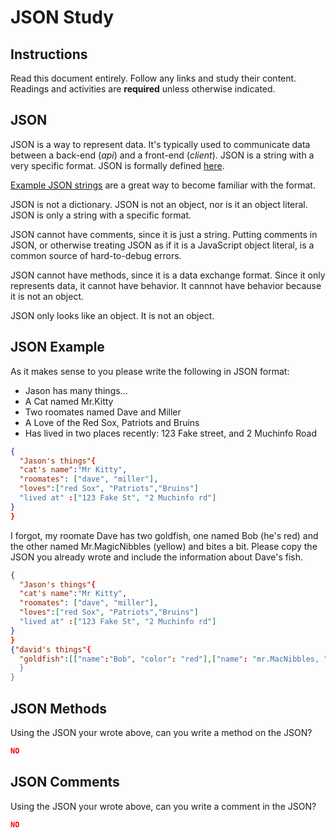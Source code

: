 # JSON Study

## Instructions

Read this document entirely. Follow any links and study their content. Readings
and activities are **required** unless otherwise indicated.

## JSON

JSON is a way to represent data. It's typically used to communicate data between
a back-end (*api*) and a front-end (*client*). JSON is a string with a very
specific format. JSON is formally defined [here](http://www.json.org/).

[Example JSON strings](http://json.org/example.html) are a great way to become
familiar with the format.

JSON is not a dictionary. JSON is not an object, nor is it an object literal.
JSON is only a string with a specific format.

JSON cannot have comments, since it is just a string. Putting comments in JSON,
or otherwise treating JSON as if it is a JavaScript object literal, is a common
source of hard-to-debug errors.

JSON cannot have methods, since it is a data exchange format. Since it only
represents data, it cannot have behavior. It cannnot have behavior because it is
not an object.

JSON only looks like an object. It is not an object.

## JSON Example

As it makes sense to you please write the following in JSON format:

-   Jason has many things...
-   A Cat named Mr.Kitty
-   Two roomates named Dave and Miller
-   A Love of the Red Sox, Patriots and Bruins
-   Has lived in two places recently: 123 Fake street, and 2 Muchinfo Road

```json
{
  "Jason's things"{
  "cat's name":"Mr Kitty",
  "roomates": ["dave", "miller"],
  "loves":["red Sox", "Patriots","Bruins"]
  "lived at" :["123 Fake St", "2 Muchinfo rd"]
}
}
```

I forgot, my roomate Dave has two goldfish, one named Bob (he's red) and the
other named Mr.MagicNibbles (yellow) and bites a bit. Please copy the JSON you
already wrote and include the information about Dave's fish.

```json
{
  "Jason's things"{
  "cat's name":"Mr Kitty",
  "roomates": ["dave", "miller"],
  "loves":["red Sox", "Patriots","Bruins"]
  "lived at" :["123 Fake St", "2 Muchinfo rd"]
}
}
{"david's things"{
  "goldfish":[["name":"Bob", "color": "red"],["name": "mr.MacNibbles, "color": "yellow"]
  }
}

```

## JSON Methods

Using the JSON your wrote above, can you write a method on the JSON?

```json
NO
```

## JSON Comments

Using the JSON your wrote above, can you write a comment in the JSON?

```json
NO
```
